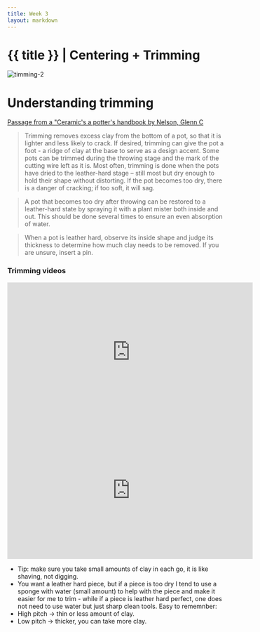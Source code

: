```yaml
---
title: Week 3
layout: markdown
---
```


<h1 class = "mt-20 font-light">{{ title }} | Centering + Trimming </h1>

<!-- This page is authored in markdown at `src/{{ title|lower|replace(" ", "-") }}.md` -->

<div class="grid md:grid-cols-2 gap-4">
      <div class="grid gap-4"><img src="https://images.unsplash.com/photo-1595446472901-b0988e150f9c?ixlib=rb-1.2.1&ixid=MnwxMjA3fDB8MHxwaG90by1wYWdlfHx8fGVufDB8fHx8&auto=format&fit=crop&w=774&q=80"  class="w-screen"   alt="timming-2 ">
      </div>
  <!-- ... -->
  <div class="md:m-10">

   # Understanding trimming

  <a href="https://archive.org/details/japanesepotteryh0000simp" class="hover:bg-orange-300 hover:underline cursor-pointer" target="_blank">
  Passage from a "Ceramic's a potter's handbook by Nelson, Glenn C</a>

  >Trimming removes excess clay from the bottom of a pot, so that it is lighter and less likely to crack. If desired, trimming can give the pot a foot - a ridge of clay at the base to serve as a design accent. Some pots can be trimmed during the throwing stage and the mark of the cutting wire left as it is. Most often, trimming is done when the pots have dried to the leather-hard stage – still most but dry enough to hold their shape without distorting. If the pot becomes too dry, there is a danger of cracking; if too soft, it will sag. 

  >A pot that becomes too dry after throwing can be restored to a leather-hard state by spraying it with a plant mister both inside and out. This should be done several times to ensure an even absorption of water. 

  >When a pot is leather hard, observe its inside shape and judge its thickness to determine how much clay needs to be removed. If you are unsure, insert a pin.
  </div>
</div>


### Trimming videos

<div class="grid gap-4">
  <div class="aspect-w-16 aspect-h-9 ">
      <iframe 
      loading= "lazy"
      width="560" height="315" src="https://www.youtube.com/embed/CyuaB8calOI" title="Trimming for beginners" frameborder="0" allow="accelerometer; autoplay; clipboard-write; encrypted-media; gyroscope; picture-in-picture" allowfullscreen>
      </iframe>
  </div> 
  <div class="aspect-w-16 aspect-h-9 ">
    <iframe 
    loading="lazy"
    width="560" height="315" src="https://www.youtube.com/embed/7MMtaMArAWo" title="Trimming Florian" frameborder="0" allow="accelerometer; autoplay; clipboard-write; encrypted-media; gyroscope; picture-in-picture" allowfullscreen></iframe>
  </div> 
 </div> 

- Tip: make sure you take small amounts of clay in each go, it is like shaving, not digging.
- You want a leather hard piece, but if a piece is too dry I tend to use a sponge with water (small amount) to help with the piece and make it easier for me to trim - while if a piece is leather hard perfect, one does not need to use water but just sharp clean tools. 
Easy to rememnber:
- High pitch →  thin or less amount of clay.
- Low pitch →  thicker, you can take more clay.